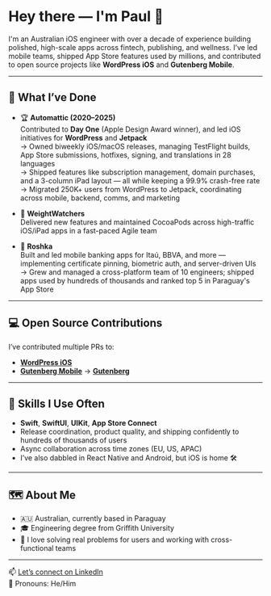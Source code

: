 # Hey there — I'm Paul 👋

I'm an Australian iOS engineer with over a decade of experience building polished, high-scale apps across fintech, publishing, and wellness. I’ve led mobile teams, shipped App Store features used by millions, and contributed to open source projects like **WordPress iOS** and **Gutenberg Mobile**.

---

## 🚀 What I’ve Done

- 🏆 **Automattic (2020–2025)**  
  Contributed to **Day One** (Apple Design Award winner), and led iOS initiatives for **WordPress** and **Jetpack**  
  → Owned biweekly iOS/macOS releases, managing TestFlight builds, App Store submissions, hotfixes, signing, and translations in 28 languages  
  → Shipped features like subscription management, domain purchases, and a 3-column iPad layout — all while keeping a 99.9% crash-free rate  
  → Migrated 250K+ users from WordPress to Jetpack, coordinating across mobile, backend, comms, and marketing

- 💼 **WeightWatchers**  
  Delivered new features and maintained CocoaPods across high-traffic iOS/iPad apps in a fast-paced Agile team

- 🏦 **Roshka**  
  Built and led mobile banking apps for Itaú, BBVA, and more — implementing certificate pinning, biometric auth, and server-driven UIs  
  → Grew and managed a cross-platform team of 10 engineers; shipped apps used by hundreds of thousands and ranked top 5 in Paraguay's App Store

---

## 💻 Open Source Contributions

I’ve contributed multiple PRs to:
- [**WordPress iOS**](https://github.com/wordpress-mobile/WordPress-iOSpulls?q=is%3Apr+author%3Aguarani+is%3Aclosed)
- [**Gutenberg Mobile**](https://github.com/WordPress/gutenberg/pulls?q=is%3Apr+author%3Aguarani+is%3Aclosed)
→ [**Gutenberg**](https://github.com/WordPress/gutenberg/pulls?q=is%3Apr+author%3Aguarani+is%3Aclosed)

---

## 🔧 Skills I Use Often

- **Swift**, **SwiftUI**, **UIKit**, **App Store Connect**
- Release coordination, product quality, and shipping confidently to hundreds of thousands of users
- Async collaboration across time zones (EU, US, APAC)
- I’ve also dabbled in React Native and Android, but iOS is home 🛠️

---

## 🗺 About Me

- 🇦🇺 Australian, currently based in Paraguay
- 🎓 Engineering degree from Griffith University
- 🤝 I love solving real problems for users and working with cross-functional teams

---

📫 [Let’s connect on LinkedIn](https://www.linkedin.com/in/paulvs/)  
💬 Pronouns: He/Him
